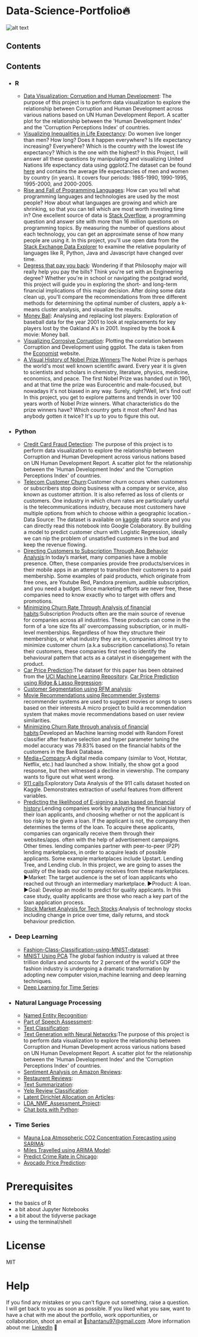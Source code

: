 # Data-Science-Portfolio:fire:
![alt text](http://blog.milton.ai/content/images/2018/10/Data.jpg)
## Contents

## Contents

- ### R

	- [Data Visualization: Corruption and Human Development](): The purpose of this project is to perform data visualization to explore the relationship between Corruption and Human Development across various nations based on UN Human Development Report.  A scatter plot for the relationship between the 'Human Development Index' and the 'Corruption Perceptions Index' of countries.
	- [Visualizing Inequalities in Life Expectancy](https://github.com/Shantanu9326/Data-Science-Portfolio/blob/master/A%20Visual%20History%20of%20Nobel%20Prize%20Winners.ipynb): Do women live longer than men? How long? Does it happen everywhere? Is life expectancy increasing? Everywhere? Which is the country with the lowest life expectancy? Which is the one with the highest? In this Project, I will answer all these questions by manipulating and visualizing United Nations life expectancy data using ggplot2.The dataset can be found [here]() and contains the average life expectancies of men and women by country (in years). It covers four periods: 1985-1990, 1990-1995, 1995-2000, and 2000-2005.
	- [Rise and Fall of Programming Languages](https://github.com/Shantanu9326/Data-Science-Portfolio/blob/master/Rise%20and%20Fall%20of%20Programming%20Languages.ipynb): How can you tell what programming languages and technologies are used by the most people? How about what languages are growing and which are shrinking, so that you can tell which are most worth investing time in? One excellent source of data is [Stack Overflow](), a programming question and answer site with more than 16 million questions on programming topics. By measuring the number of questions about each technology, you can get an approximate sense of how many people are using it. In this project, you'll use open data from the [Stack Exchange Data Explorer]() to examine the relative popularity of languages like R, Python, Java and Javascript have changed over time.
	- [Degress that pay you back](https://github.com/Shantanu9326/Data-Science-Portfolio/blob/master/Degress%20that%20pay%20you%20back.ipynb):  Wondering if that Philosophy major will really help you pay the bills? Think you're set with an Engineering degree? Whether you're in school or navigating the postgrad world, this project will guide you in exploring the short- and long-term financial implications of this major decision. After doing some data clean up, you'll compare the recommendations from three different methods for determining the optimal number of clusters, apply a k-means cluster analysis, and visualize the results.
	- [Money Ball](): Analysing and replacing lost players: Exploration of baseball data for the year 2001 to look at replacements for key players lost by the Oakland A's in 2001. Inspired by the book & movie: Money ball.
	- [Visualizing Corrosive Corruption](): Plotting the correlation between Corruption and Development using ggplot. The data is taken from the [Economist]() website.
	- [A Visual History of Nobel Prize Winners]():The Nobel Prize is perhaps the world's most well known scientific award. Every year it is given to scientists and scholars in chemistry, literature, physics, medicine, economics, and peace. The first Nobel Prize was handed out in 1901, and at that time the prize was Eurocentric and male-focused, but nowadays it's not biased in any way. Surely, right?Well, let's find out! In this project, you get to explore patterns and trends in over 100 years worth of Nobel Prize winners. What characteristics do the prize winners have? Which country gets it most often? And has anybody gotten it twice? It's up to you to figure this out.
	
- ### Python
    - [Credit Card Fraud Detection](https://github.com/Shantanu9326/Credit-Card-Fraud-Detection/blob/master/Credit_Card_Fraud_Detection.ipynb): The purpose of this project is to perform data visualization to explore the relationship between Corruption and Human Development across various nations based on UN Human Development Report.  A scatter plot for the relationship between the 'Human Development Index' and the 'Corruption Perceptions Index' of countries. 
    - [Telecom Customer Churn](https://github.com/Shantanu9326/Telecom-Customer-Churn/blob/master/Telecom_Customer_Churn.ipynb):Customer churn occurs when customers or subscribers stop doing business with a company or service, also known as customer attrition. It is also referred as loss of clients or customers. One industry in which churn rates are particularly useful is the telecommunications industry, because most customers have multiple options from which to choose within a geographic location.- Data Source: The dataset is available on [kaggle](https://www.kaggle.com/blastchar/telco-customer-churn) data source and you can directly read this notebook into Google Colaboratory. By building a model to predict customer churn with Logistic Regression, ideally we can nip the problem of unsatisfied customers in the bud and keep the revenue flowing.
    - [Directing Customers to Subscription Through App Behavior Analysis]():In today’s market, many companies have a mobile presence. Often, these companies provide free products/services in their mobile apps in an attempt to transition their customers to a paid membership. Some examples of paid products, which originate from free ones, are Youtube Red, Pandora premium, audible subscription, and you need a budget. Since marketing efforts are never free, these companies need to know exactly who to target with offers and promotions.
    - [Minimizing Churn Rate Through Analysis of financial habits]():Subscription Products often are the main source of revenue for companies across all industries. These products can come in the form of a ‘one size fits all’ overcompassing subscription, or in multi-level memberships. Regardless of how they structure their memberships, or what industry they are in, companies almost try to minimize customer churn (a.k.a subscription cancellations).To retain their customers, these companies first need to identify the behavioural pattern that acts as a catalyst in disengagement with the product.
    - [Car Price Prediction]():The dataset for this paper has been obtained from the [UCI Machine Learning Repository](https://archive.ics.uci.edu/ml/datasets/automobile). [Car Price Prediction using Ridge & Lasso Regression]():
    - [Customer Segmentation using RFM analysis]():
    - [Movie Recommendations using Recommender  Systems](): recommender systems are used to suggest movies or songs to users based on their interests.A micro project to build a recommendation system that makes movie recommendations based on user review similarities.
    - [Minimizing Churn Rate through analysis of financial habits]():Developed an Machine learning model with Random Forest classifier after feature selection and hyper parameter tuning the model accuracy was 79.83% based on the financial habits of the customers in the Bank Database. 
    - [Media+Company]():A digital media company (similar to Voot, Hotstar, Netflix, etc.) had launched a show. Initially, the show got a good response, but then witnessed a decline in viewership. The company wants to figure out what went wrong.
    - [911 calls]():Exploratory Data Analysis of the 911 calls dataset hosted on Kaggle. Demonstrates extraction of useful features from different variables.
    - [Predicting the likelihood of E-signing a loan based on financial history]():Lending companies work by analyzing the financial history of their loan applicants, and choosing whether or not the applicant is too risky to be given a loan. If the applicant is not, the company then determines the terms of the loan. To acquire these applicants, companies can organically receive them through their websites/apps. often with the help of advertisement campaigns. Other times. lending companies partner with peer-to-peer (P2P) lending marketplaces, in order to acquire leads of possible applicants. Some example marketplaces include Upstart. Lending Tree, and Lending club. In this project, we are going to asses the quality of the leads our company receives from these marketplaces.
    :arrow_forward:Market: The target audience is the set of loan applicants who reached out through an intermediary marketplace.
    :arrow_forward:Product: A loan.
    :arrow_forward:Goal: Develop an model to predict for quality applicants. In this case study, quality applicants are those who reach a key part of the loan application process.
    - [Stock Market Analysis for Tech Stocks]():Analysis of technology stocks including change in price over time, daily returns, and stock behaviour prediction.
    
- ### Deep Learning
    - [Fashion-Class-Classification-using-MNIST-dataset](https://github.com/Shantanu9326/Credit-Card-Fraud-Detection/blob/master/Credit_Card_Fraud_Detection.ipynb): 
    - [MNIST Using PCA](https://github.com/Shantanu9326/Fashion-Class-Classification-using-MNIST-dataset/blob/master/MNIST_USING_PCA.ipynb) The global fashion industry is valued at three trillion dollars and accounts for 2 percent of the world's GDP the fashion industry is undergoing a dramatic transformation by adopting new computer vision,machine learning and deep learning techniques.
    - [Deep Learning for Time Series]():
    
- ### Natural Language Processing 
     - [Named Entity Recognition](https://github.com/Shantanu9326/Text-Mining-Mini-Projects/blob/master/Named_Entity_Recognition.ipynb): 
     - [Part of Speech Assessment](https://github.com/Shantanu9326/Text-Mining-Mini-Projects/blob/master/Part_of_Speech_Assessment.ipynb): 
     - [Text Classification](https://github.com/Shantanu9326/Text-Mining-Mini-Projects/blob/master/Text_Classification.ipynb):
     - [Text Generation with Neural Networks](https://github.com/Shantanu9326/Text-Mining-Mini-Projects/blob/master/Text_Classification.ipynb):The purpose of this project is to perform data visualization to explore the relationship between Corruption and Human Development across various nations based on UN Human Development Report.  A scatter plot for the relationship between the 'Human Development Index' and the 'Corruption Perceptions Index' of countries.
     - [Sentiment Analysis on Amazon Reviews]():
     - [Restaurent Reviews](https://github.com/Shantanu9326/Sentiment-Analysis/blob/master/Restaurant_Reviews.ipynb):
     - [Text Summarization]():
     - [Yelp Review Classification]():
     - [Latent Dirichlet Allocation on Articles]():
     - [LDA_NMF_Assessment_Project]():
     - [Chat bots with Python]():

- ### Time Series
  - [Mauna Loa Atmospheric CO2 Concentration Forecasting using SARIMA](https://github.com/Shantanu9326/Forecasting/blob/master/Mauna_Loa_Atmospheric_CO2_Concentration_Forecasting_using_SARIMA.ipynb): 
  - [Miles Travelled using ARIMA Model]():
  - [Predict Crime Rate in Chicago]():
  - [Avocado Price Prediction]():
  
  

# Prerequisites

- the basics of R
- a bit about Jupyter Notebooks
- a bit about the tidyverse package
- using the terminal/shell

# License

MIT


# Help

If you find any mistakes or you can't figure out something, raise a question. I will get back to you as soon as possible. If you liked what you saw, want to have a chat with me about the portfolio, work opportunities, or collaboration, shoot an email at :e-mail:shantanu97@gmail.com
.More information about me: [LinkedIn](https://www.linkedin.com/in/shantanugupta9326/) :mag_right:
